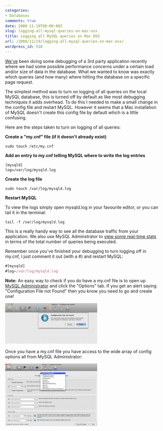 ```yaml
---
categories:
- Databases
comments: true
date: 2008-11-19T00:00:00Z
slug: logging-all-mysql-queries-on-mac-osx
title: Logging all MySQL queries on Mac OSX
url: /2008/11/19/logging-all-mysql-queries-on-mac-osx/
wordpress_id: 518
---
```


[We've](http://www.lynchconsulting.com.au/go/blog) been doing some debugging of a 3rd party application recently where we had some possible performance concerns under a certain load and/or size of data in the database. What we wanted to know was exactly which queries (and how many) where hitting the database on a specific page request.

The simplest method was to turn on logging of all queries on the local MySQL database, this is turned off by default as like most debugging techniques it adds overhead. To do this I needed to make a small change in the config file and restart MySQL. However it seems that a Mac installation of MySQL doesn't create this config file by default which is a little confusing.

Here are the steps taken to turn on logging of all queries:

**Create a "my.cnf" file (if it doesn't already exist)**

```
sudo touch /etc/my.cnf
```

**Add an entry to my.cnf telling MySQL where to write the log entries**

```
[mysqld]
log=/var/log/mysqld.log
```

**Create the log file**

```
sudo touch /var/log/mysqld.log
```

**Restart MySQL**

To view the logs simply open mysqld.log in your favourite editor, or you can tail it in the terminal:

```
tail -f /var/log/mysqld.log
```

This is a really handy way to see all the database traffic from your application. We also use MySQL Adminstrator to [view some real-time stats](http://www.chapter31.com/2008/02/21/using-mysql-administrator-to-view-real-time-stats/) in terms of the total number of queries being executed.

Remember once you've finished your debugging to turn logging off in my.cnf, I just comment it out (with a #) and restart MySQL:

``` javascript
#[mysqld]
#log=/var/log/mysqld.log
```

**Note:** An easy way to check if you do have a my.cnf file is to open up [MySQL Administrator](http://dev.mysql.com/downloads/gui-tools/5.0.html) and click the "Options" tab. If you get an alert saying "Configuration File not Found" then you know you need to go and create one!

[![](/images/uploads/2008/11/picture-11-300x132.png)](/images/uploads/2008/11/picture-11.png)

Once you have a my.cnf file you have access to the wide array of config options all from MySQL Administrator:

[![](/images/uploads/2008/11/picture-3-300x204.png)](/images/uploads/2008/11/picture-3.png)
